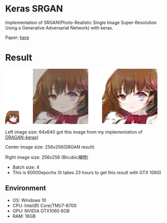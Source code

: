 # Keras SRGAN
Implementation of SRGAN(Photo-Realistic Single Image Super-Resolution Using a Generative Adversarial Network) with keras.

Paper: [here](https://arxiv.org/abs/1609.04802)

# Result

![SRGAN](./result.jpg)

Left image size: 64x64(I got this image from my implementation of [DRAGAN-keras](https://github.com/jjonak09/DRAGAN-keras))

Center image size: 256x256(SRGAN result)

Right image size: 256x256 (Bicubic補間)

- Batch size: 4
- This is 60000epochs (It takes 23 hours to get this result with GTX 1060)

## Environment
- OS: Windows 10
- CPU: Intel(R) Core(TM)i7-8700
- GPU: NVIDIA GTX1060 6GB
- RAM: 16GB
